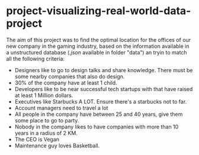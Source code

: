 # project-visualizing-real-world-data-project

The aim of this project was to find the optimal location for the offices of our new company in the gaming industry, based on the information available in a unstructured database (*.json* available in folder "data") an tryin to match all the following criteria:

- Designers like to go to design talks and share knowledge. There must be some nearby companies that also do design.
- 30% of the company have at least 1 child.
- Developers like to be near successful tech startups with that have raised at least 1 Million dollars.
- Executives like Starbucks A LOT. Ensure there's a starbucks not to far.
- Account managers need to travel a lot
- All people in the company have between 25 and 40 years, give them some place to go to party.
- Nobody in the company likes to have companies with more than 10 years in a radius of 2 KM.
- The CEO is Vegan
- Maintenance guy loves Basketball.

